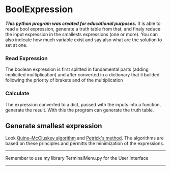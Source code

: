 # BoolExpression

***This python program was created for educational purposes.***
It is able to read a bool expression, generate a truth table from that, and finaly reduce the input expression in the smallests expressions (one or more).
You can also indicate how much variable exist and say also what are the solution to set at one.

### Read Expression
The boolean expression is first splitted in fundamental parts (adding implicited multiplication) and after converted in a dictionary that il builded following the priority of brakets and of the multiplication
### Calculate
The expression converted to a dict, passed with the inputs into a function, generate the result. With this the program can generate the truth table.

## Generate smallest expression
Look [Quine–McCluskey algorithm](https://en.wikipedia.org/wiki/Quine%E2%80%93McCluskey_algorithm) and [Petrick's method](https://en.wikipedia.org/wiki/Petrick%27s_method).
The algorithms are based on these principles and permitts the minimization of the expressions.


***

Remember to use my library TerminalMenu.py for the User Interface

***
